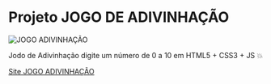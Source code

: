 
# Projeto JOGO DE ADIVINHAÇÃO
![JOGO ADIVINHAÇÃO](./assets/Logo%20Bikecraft.png)

Jodo de Adivinhação digite um número de 0 a 10 em HTML5 + CSS3 + JS 💥

[Site JOGO ADIVINHAÇÃO](https://lexfernandes.github.io/Jogo-de-adivinhacao/)

## 
